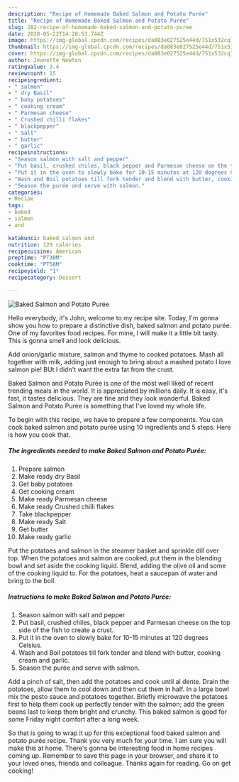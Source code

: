 ```yaml
---
description: "Recipe of Homemade Baked Salmon and Potato Purée"
title: "Recipe of Homemade Baked Salmon and Potato Purée"
slug: 282-recipe-of-homemade-baked-salmon-and-potato-puree
date: 2020-05-22T14:28:53.744Z
image: https://img-global.cpcdn.com/recipes/da083e027525e44d/751x532cq70/baked-salmon-and-potato-puree-recipe-main-photo.jpg
thumbnail: https://img-global.cpcdn.com/recipes/da083e027525e44d/751x532cq70/baked-salmon-and-potato-puree-recipe-main-photo.jpg
cover: https://img-global.cpcdn.com/recipes/da083e027525e44d/751x532cq70/baked-salmon-and-potato-puree-recipe-main-photo.jpg
author: Jeanette Newton
ratingvalue: 3.4
reviewcount: 15
recipeingredient:
- " salmon"
- " dry Basil"
- " baby potatoes"
- " cooking cream"
- " Parmesan cheese"
- " Crushed chilli flakes"
- " blackpepper"
- " Salt"
- " butter"
- " garlic"
recipeinstructions:
- "Season salmon with salt and pepper"
- "Put basil, crushed chiles, black pepper and Parmesan cheese on the top side of the fish to create a crust."
- "Put it in the oven to slowly bake for 10-15 minutes at 120 degrees Celsius."
- "Wash and Boil potatoes till fork tender and blend with butter, cooking cream and garlic."
- "Season the purée and serve with salmon."
categories:
- Recipe
tags:
- baked
- salmon
- and

katakunci: baked salmon and 
nutrition: 129 calories
recipecuisine: American
preptime: "PT30M"
cooktime: "PT58M"
recipeyield: "1"
recipecategory: Dessert

---
```



![Baked Salmon and Potato Purée](https://img-global.cpcdn.com/recipes/da083e027525e44d/751x532cq70/baked-salmon-and-potato-puree-recipe-main-photo.jpg)

Hello everybody, it's John, welcome to my recipe site. Today, I'm gonna show you how to prepare a distinctive dish, baked salmon and potato purée. One of my favorites food recipes. For mine, I will make it a little bit tasty. This is gonna smell and look delicious.

Add onion/garlic mixture, salmon and thyme to cooked potatoes. Mash all together with milk, adding just enough to bring about a mashed potato I love salmon pie! BUt I didn&#39;t want the extra fat from the crust.

Baked Salmon and Potato Purée is one of the most well liked of recent trending meals in the world. It is appreciated by millions daily. It is easy, it's fast, it tastes delicious. They are fine and they look wonderful. Baked Salmon and Potato Purée is something that I've loved my whole life.


To begin with this recipe, we have to prepare a few components. You can cook baked salmon and potato purée using 10 ingredients and 5 steps. Here is how you cook that.

<!--inarticleads1-->

##### The ingredients needed to make Baked Salmon and Potato Purée:

1. Prepare  salmon
1. Make ready  dry Basil
1. Get  baby potatoes
1. Get  cooking cream
1. Make ready  Parmesan cheese
1. Make ready  Crushed chilli flakes
1. Take  blackpepper
1. Make ready  Salt
1. Get  butter
1. Make ready  garlic


Put the potatoes and salmon in the steamer basket and sprinkle dill over top. When the potatoes and salmon are cooked, put them in the blending bowl and set aside the cooking liquid. Blend, adding the olive oil and some of the cooking liquid to. For the potatoes, heat a saucepan of water and bring to the boil. 

<!--inarticleads2-->

##### Instructions to make Baked Salmon and Potato Purée:

1. Season salmon with salt and pepper
1. Put basil, crushed chiles, black pepper and Parmesan cheese on the top side of the fish to create a crust.
1. Put it in the oven to slowly bake for 10-15 minutes at 120 degrees Celsius.
1. Wash and Boil potatoes till fork tender and blend with butter, cooking cream and garlic.
1. Season the purée and serve with salmon.


Add a pinch of salt, then add the potatoes and cook until al dente. Drain the potatoes, allow them to cool down and then cut them in half. In a large bowl mix the pesto sauce and potatoes together. Briefly microwave the potatoes first to help them cook up perfectly tender with the salmon; add the green beans last to keep them bright and crunchy. This baked salmon is good for some Friday night comfort after a long week. 

So that is going to wrap it up for this exceptional food baked salmon and potato purée recipe. Thank you very much for your time. I am sure you will make this at home. There's gonna be interesting food in home recipes coming up. Remember to save this page in your browser, and share it to your loved ones, friends and colleague. Thanks again for reading. Go on get cooking!
